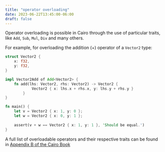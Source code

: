 ```yaml
---
title: "operator overloading"
date: 2023-06-22T13:45:00-06:00
draft: false
---
```


Operator overloading is possible in Cairo through the use of particular traits, like `Add`, `Sub`, `Mul`, `Div` and many others.

For example, for overloading the addition (+) operator of a `Vector2` type:

```rust {.codebox}
struct Vector2 {
    x: f32,
    y: f32,
}

impl Vector2Add of Add<Vector2> {
    fn add(lhs: Vector2, rhs: Vector2) -> Vector2 {
            Vector2 { x: lhs.x + rhs.x, y: lhs.y + rhs.y }
        }
}

fn main() {
    let v = Vector2 { x: 1, y: 0 };
    let w = Vector2 { x: 0, y: 1 };
    
    assert(v + w == Vector2 { x: 1, y: 1 }, 'Should be equal.')
}
```

A full list of overloadable operators and their respective traits can be found in [Appendix B of the Cairo Book](https://cairo-book.github.io/appendix-02-operators-and-symbols.html)
